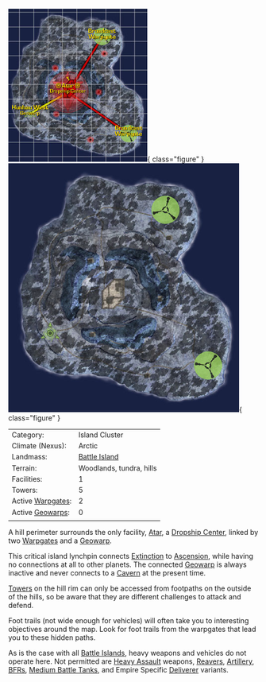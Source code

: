 ![](../images/NexusMap.jpg){ class="figure" } ![](../images/Nexus_Terrain.jpg){ class="figure" }

|                                             |                                    |
| ------------------------------------------- | ---------------------------------- |
| Category:                                   | Island Cluster                     |
| Climate (Nexus):                            | Arctic                             |
| Landmass:                                   | [Battle Island](Battle_Islands.md) |
| Terrain:                                    | Woodlands, tundra, hills           |
| Facilities:                                 | 1                                  |
| Towers:                                     | 5                                  |
| Active [Warpgates](Warpgate.md):            | 2                                  |
| Active [Geowarps](../locations/Geowarp.md): | 0                                  |
|                                             |                                    |

A hill perimeter surrounds the only facility, [Atar](../facilities/Atar.md), a
[Dropship Center](Dropship_Center.md), linked by two [Warpgates](Warpgate.md)
and a [Geowarp](../locations/Geowarp.md).

This critical island lynchpin connects [Extinction](Extinction.md) to
[Ascension](Ascension.md), while having no connections at all to other planets.
The connected [Geowarp](../locations/Geowarp.md) is always inactive and never
connects to a [Cavern](Caverns.md) at the present time.

[Towers](Towers.md) on the hill rim can only be accessed from footpaths on the
outside of the hills, so be aware that they are different challenges to attack
and defend.

Foot trails (not wide enough for vehicles) will often take you to interesting
objectives around the map. Look for foot trails from the warpgates that lead you
to these hidden paths.

As is the case with all [Battle Islands](Battle_Islands.md), heavy weapons and
vehicles do not operate here. Not permitted are
[Heavy Assault](../certifications/Heavy_Assault.md) weapons,
[Reavers](../vehicles/Reaver.md), [Artillery](../terminology/Artillery.md),
[BFRs](../vehicles/BattleFrame_Robotics.md),
[Medium Battle Tanks](../items/Medium_Battle_Tank.md), and Empire Specific
[Deliverer](../vehicles/Deliverer.md) variants.
